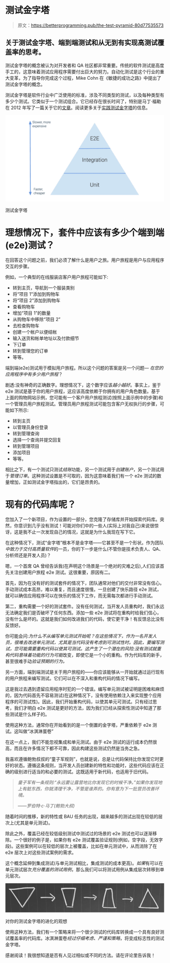 # 测试金字塔

> 原文：<https://betterprogramming.pub/the-test-pyramid-80d77535573>

## 关于测试金字塔、端到端测试和从无到有实现高测试覆盖率的思考。

测试金字塔的概念被认为对开发者和 QA 社区都非常重要。传统的软件测试是高度手工的，这意味着测试应用程序需要付出巨大的努力。自动化测试是这个行业的重大变革，为了指导你完成这个过程，Mike Cohn 在《敏捷的成功之路》中提出了测试金字塔的概念。

测试金字塔是软件行业中广泛使用的标准，涉及不同类型的测试，以及每种类型有多少个测试。它类似于一个测试组合。它已经存在很长时间了，特别是马丁·福勒在 2012 年写了一篇关于它的[文章](https://martinfowler.com/bliki/TestPyramid.html)。阅读更多关于[实践测试金字塔](https://martinfowler.com/articles/practical-test-pyramid.html)的信息。

![](img/424cabd9e6e1ce6675b7cf93cd3d8ce1.png)

测试金字塔

# 理想情况下，套件中应该有多少个端到端(e2e)测试？

在回答这个问题之前，我们必须了解什么是用户之旅。用户旅程是用户与应用程序交互的步骤。

例如，一个典型的在线服装店客户用户旅程可能如下:

*   转到主页，导航到一个服装类别
*   将“项目 1”添加到购物车
*   将“项目 2”添加到购物车
*   查看购物车
*   增加“项目 1”的数量
*   从购物车中移除“项目 2”
*   去检查购物车
*   创建一个帐户以便结帐
*   输入送货和帐单地址以及付款细节
*   下订单
*   转到管理您的订单
*   等等。

端到端(e2e)测试用于模拟用户旅程。所以这个问题的答案是另一个问题— *在您的应用程序中有多少用户旅程*？

剧透:没有神奇的正确数字。理想情况下，这个数字应该*越小越好*。事实上，鉴于 e2e 测试是基于你的用户旅程，这应该高度依赖于你拥有的用户角色数量。基于上面的购物网站示例，您可能有一个客户用户旅程测试(按照上面示例中的步骤)和一个管理员用户旅程测试。管理员用户旅程测试可能包含客户无权执行的步骤，可能如下所示:

*   转到主页
*   以管理员身份登录
*   转到管理查询
*   选择一个查询并提交回复
*   转到管理项目
*   添加项目
*   等等。

相比之下，有一个测试只测试*结账*功能，另一个测试用于*创建账户*，另一个测试用于*管理订单*。这种测试设置是不可取的，因为这意味着我们有一个 e2e 测试的数量增加，正如测试金字塔指出的，它们是昂贵的。

# 现有的代码库呢？

您加入了一个新项目，作为设置的一部分，您克隆了存储库并开始探索代码库。突然，你意识到几乎没有测试！可能对你们中的一些人(实际上对我自己)来说很惊讶，这是我不止一次发现自己的情况，这就是为什么我现在写下它。

在这种情况下，测试“金字塔”根本不是金字塔——它甚至不是一个形状。作为团队*中致力于交付高质量软件*的一员，你的下一步是什么(不管你是技术负责人、QA、分析师还是开发人员)？

嗯，一个首席 QA 曾经告诉我(在声明这个场景是一个绝对的灾难之后),人们应该首先关注创建用户旅程 e2e 测试。这很重要，原因有二。

首先，因为在没有好的测试套件的情况下，团队通常对他们的交付非常没有信心。手动测试成本高昂，难以重复，而且速度很慢。一旦创建了快乐路径 e2e 测试，就可以确信应用程序可以在快乐的情况下工作，而无需每次都进行手动测试。

第二，重构需要一个好的测试套件。没有任何测试，当开发人员重构时，我们永远无法确定我们是否破坏了任何东西。添加一些 e2e 测试将在重构时给我们信心，没有什么是坏的。这就是我们如何改进我们的代码，使它更干净！有反馈总比没有反馈好。

你可能会问:*为什么不从编写单元测试开始呢？*在这些情况下，作为一名开发人员，很难去改进单元测试，尤其是当代码没有考虑到可测试性时。因此，要编写测试，您可能需要重构代码以使其可测试。这产生了一个潜在的风险:没有测试就重构代码意味着功能*的行为可能*改变，即使它是一个小的重构。作为代码库的新手，甚至很难手动*验证预期的行为。*

另一方面，端到端测试是关于用户旅程的——你应该能够从一开始就通过运行现有的用户旅程来编写测试。它们可以在不深入和重构代码的情况下编写。

这是我过去遇到遗留应用程序时犯的一个错误。编写单元测试被证明是困难和麻烦的，因为代码首先不容易测试(在这种情况下，没有使用依赖注入来实现整个应用程序的可测试性)。因此，我们开始重构代码，以使其单元可测试。只有经过思考，我们才明白 e2e 测试是更好的方法，因为我们已经从探索性测试中知道了那些测试是什么样子的。

使用这种方法，通常你在开始看到的是一个倒置的金字塔，严重依赖于 e2e 测试。这叫做“冰淇淋蛋卷”

在这一点上，我们不能忽视集成和单元测试。由于 e2e 测试的运行成本仍然很高，而且在许多情况下都不可靠，因此构建这些测试仍然是当务之急。

我喜欢遵循鲍勃叔叔的“童子军规则”，也就是说，总是让代码保持比你发现它时更好的状态。遵循这条规则，当开发人员创建新的特性和功能时，这些代码应该在正确的级别进行适当的和必要的测试。这既适用于新代码，也适用于旧代码。

> *童子军有一条规则:“永远要让露营地比你发现它的时候干净。”如果你发现地上有脏东西，你就清理干净，不管是谁弄的。你有意为下一批营员改善环境。*
> 
> *——罗伯特·c·马丁(鲍勃大叔)*

随着时间的推移，新的特性或 BAU 任务的出现，越来越多的测试出现在较低的层次上(尤其是单元测试)。

除此之外，覆盖已经在较低级别测试中测试过的场景的 e2e 测试也可以逐渐移除。一个很好的例子是，如果你有 e2e 测试覆盖验证规则(例如，空字段，无效字段)。这些案例可以在较低的层次上被覆盖，比如在单元测试中，从而消除了在 e2e 层次上对这些测试案例的需求。

这个概念延伸到集成测试(与单元测试相比，集成测试的成本更高)。*如果*有可以在单元测试层次*充分覆盖的测试用例*，那么我们可以将测试用例从集成层次转移到单元层次。

![](img/c30e0362eea79faeba899ce96c95abc3.png)

对你的测试金字塔的进化的观想

使用这种方法，我们有一个策略来将一个很少测试的代码库转换成一个具有良好测试覆盖率的代码库。冰淇淋蛋卷*经过仔细考虑、严谨和策略*，将变成标志性的测试金字塔。

感谢阅读！我很想知道是否有人见过相似或不同的方法。请在评论里告诉我！